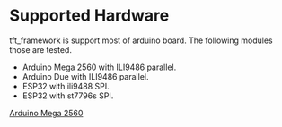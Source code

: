 # Supported Hardware

tft_framework is support most of arduino board. The following modules those are tested.

- Arduino Mega 2560 with ILI9486 parallel.
- Arduino Due with ILI9486 parallel.
- ESP32 with ili9488 SPI.
- ESP32 with st7796s SPI.

[Arduino Mega 2560](https://docs.arduino.cc/hardware/mega-2560)
